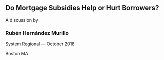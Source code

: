 ## Do Mortgage Subsidies Help or Hurt Borrowers?

A discussion by 

### Rubén Hernández Murillo

System Regional &mdash; October 2018 

Boston MA


